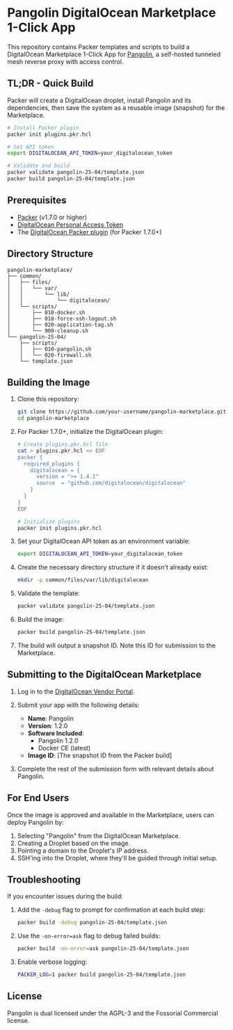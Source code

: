 # Pangolin DigitalOcean Marketplace 1-Click App

This repository contains Packer templates and scripts to build a DigitalOcean Marketplace 1-Click App for [Pangolin](https://github.com/fosrl/pangolin), a self-hosted tunneled mesh reverse proxy with access control.

## TL;DR - Quick Build

Packer will create a DigitalOcean droplet, install Pangolin and its dependencies, then save the system as a reusable image (snapshot) for the Marketplace.

```bash
# Install Packer plugin
packer init plugins.pkr.hcl

# Set API token
export DIGITALOCEAN_API_TOKEN=your_digitalocean_token

# Validate and build
packer validate pangolin-25-04/template.json
packer build pangolin-25-04/template.json
```

## Prerequisites

- [Packer](https://www.packer.io/downloads) (v1.7.0 or higher)
- [DigitalOcean Personal Access Token](https://docs.digitalocean.com/reference/api/create-personal-access-token/)
- The [DigitalOcean Packer plugin](https://developer.hashicorp.com/packer/plugins/builders/digitalocean) (for Packer 1.7.0+)

## Directory Structure

```
pangolin-marketplace/
├── common/
│   ├── files/
│   │   └── var/
│   │       └── lib/
│   │           └── digitalocean/
│   └── scripts/
│       ├── 010-docker.sh
│       ├── 018-force-ssh-logout.sh
│       ├── 020-application-tag.sh
│       └── 900-cleanup.sh
└── pangolin-25-04/
    ├── scripts/
    │   ├── 010-pangolin.sh
    │   └── 020-firewall.sh
    └── template.json
```

## Building the Image

1. Clone this repository:
   ```bash
   git clone https://github.com/your-username/pangolin-marketplace.git
   cd pangolin-marketplace
   ```

2. For Packer 1.7.0+, initialize the DigitalOcean plugin:
   ```bash
   # Create plugins.pkr.hcl file
   cat > plugins.pkr.hcl << EOF
   packer {
     required_plugins {
       digitalocean = {
         version = ">= 1.4.1"
         source  = "github.com/digitalocean/digitalocean"
       }
     }
   }
   EOF

   # Initialize plugins
   packer init plugins.pkr.hcl
   ```

3. Set your DigitalOcean API token as an environment variable:
   ```bash
   export DIGITALOCEAN_API_TOKEN=your_digitalocean_token
   ```

4. Create the necessary directory structure if it doesn't already exist:
   ```bash
   mkdir -p common/files/var/lib/digitalocean
   ```

5. Validate the template:
   ```bash
   packer validate pangolin-25-04/template.json
   ```

6. Build the image:
   ```bash
   packer build pangolin-25-04/template.json
   ```

7. The build will output a snapshot ID. Note this ID for submission to the Marketplace.

## Submitting to the DigitalOcean Marketplace

1. Log in to the [DigitalOcean Vendor Portal](https://cloud.digitalocean.com/vendorportal).

2. Submit your app with the following details:
   - **Name**: Pangolin
   - **Version**: 1.2.0
   - **Software Included**:
     - Pangolin 1.2.0
     - Docker CE (latest)
   - **Image ID**: [The snapshot ID from the Packer build]

3. Complete the rest of the submission form with relevant details about Pangolin.

## For End Users

Once the image is approved and available in the Marketplace, users can deploy Pangolin by:

1. Selecting "Pangolin" from the DigitalOcean Marketplace.
2. Creating a Droplet based on the image.
3. Pointing a domain to the Droplet's IP address.
4. SSH'ing into the Droplet, where they'll be guided through initial setup.

## Troubleshooting

If you encounter issues during the build:

1. Add the `-debug` flag to prompt for confirmation at each build step:
   ```bash
   packer build -debug pangolin-25-04/template.json
   ```

2. Use the `-on-error=ask` flag to debug failed builds:
   ```bash
   packer build -on-error=ask pangolin-25-04/template.json
   ```

3. Enable verbose logging:
   ```bash
   PACKER_LOG=1 packer build pangolin-25-04/template.json
   ```

## License

Pangolin is dual licensed under the AGPL-3 and the Fossorial Commercial license.
